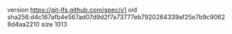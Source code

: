 version https://git-lfs.github.com/spec/v1
oid sha256:d4c167afb4e567ad07d9d2f7a73777eb7920264339af25e7b9c90628d4aa2210
size 1013
